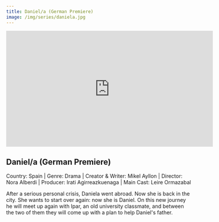 ```yaml
---
title: Daniel/a (German Premiere)
image: /img/series/daniela.jpg
---
```

<iframe width="560" height="315" src="https://www.youtube.com/watch?v=zqvP8Titq1E" frameborder="0" allow="accelerometer; autoplay; encrypted-media; gyroscope; picture-in-picture" allowfullscreen></iframe>

## Daniel/a (German Premiere)  
Country: Spain | Genre: Drama | Creator & Writer: Mikel Ayllon | Director: Nora Alberdi | Producer: Irati Agirreazkuenaga | Main Cast: Leire Ormazabal 

After a serious personal crisis, Daniela went abroad. Now she is back in the city. She wants to start over again: now she is Daniel. On this new journey he will meet up again with Ipar, an old university classmate, and between the two of them they will come up with a plan to help Daniel's father.
